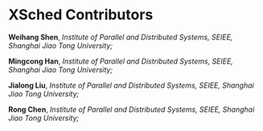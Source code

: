 # XSched Contributors

**Weihang Shen**, *Institute of Parallel and Distributed Systems, SEIEE, Shanghai Jiao Tong University;*

**Mingcong Han**, *Institute of Parallel and Distributed Systems, SEIEE, Shanghai Jiao Tong University;*

**Jialong Liu**, *Institute of Parallel and Distributed Systems, SEIEE, Shanghai Jiao Tong University;*

**Rong Chen**, *Institute of Parallel and Distributed Systems, SEIEE, Shanghai Jiao Tong University;*
